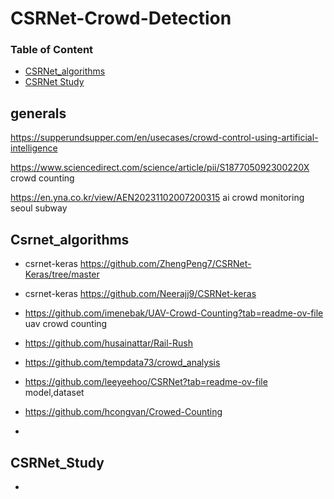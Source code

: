 # CSRNet-Crowd-Detection
### Table of Content 

* [CSRNet_algorithms](#csrnet_algorithms)
* [CSRNet Study](#csrnet_study)

## generals

https://supperundsupper.com/en/usecases/crowd-control-using-artificial-intelligence

https://www.sciencedirect.com/science/article/pii/S187705092300220X    crowd counting

https://en.yna.co.kr/view/AEN20231102007200315  ai crowd monitoring seoul subway



## Csrnet_algorithms

- csrnet-keras  https://github.com/ZhengPeng7/CSRNet-Keras/tree/master

- csrnet-keras  https://github.com/Neerajj9/CSRNet-keras

- https://github.com/imenebak/UAV-Crowd-Counting?tab=readme-ov-file   uav crowd counting

- https://github.com/husainattar/Rail-Rush 

- https://github.com/tempdata73/crowd_analysis

- https://github.com/leeyeehoo/CSRNet?tab=readme-ov-file   model,dataset

- https://github.com/hcongvan/Crowed-Counting

- 

  


## CSRNet_Study
- 
